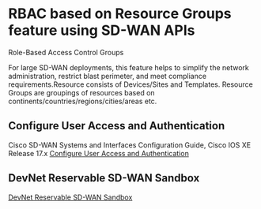 # RBAC based on Resource Groups feature using SD-WAN APIs

 Role-Based Access Control Groups

For large SD-WAN deployments, this feature helps to simplify the network administration, restrict blast perimeter, and meet compliance requirements.Resource consists of Devices/Sites and Templates.
Resource Groups are groupings of resources based on continents/countries/regions/cities/areas etc.



## Configure User Access and Authentication
Cisco SD-WAN Systems and Interfaces Configuration Guide, Cisco IOS XE Release 17.x
[Configure User Access and Authentication](https://www.cisco.com/c/en/us/td/docs/routers/sdwan/configuration/system-interface/ios-xe-17/systems-interfaces-book-xe-sdwan/user-access-authentication.html)

## DevNet Reservable SD-WAN Sandbox
[DevNet Reservable SD-WAN Sandbox](https://devnetsandbox.cisco.com/RM/Diagram/Index/c9679e49-6751-4f43-9bb4-9d7ee162b069?diagramType=Topology)

